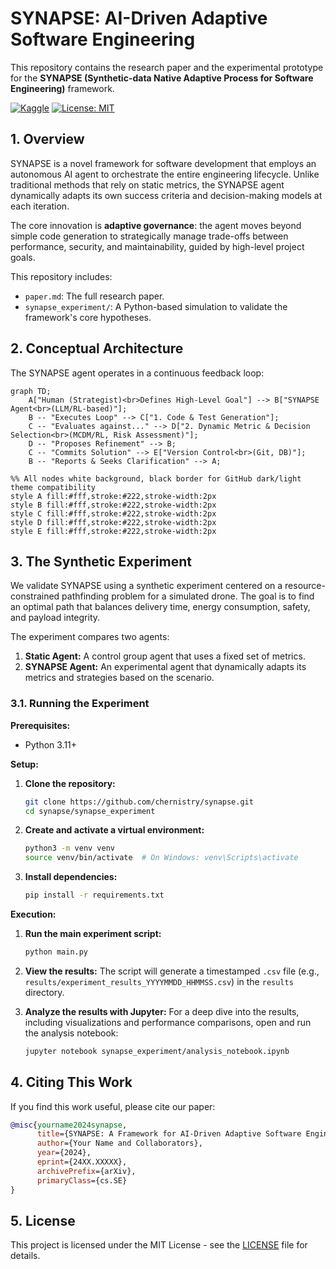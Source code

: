 # SYNAPSE: AI-Driven Adaptive Software Engineering

This repository contains the research paper and the experimental prototype for the **SYNAPSE (Synthetic-data Native Adaptive Process for Software Engineering)** framework.

[![Kaggle](https://img.shields.io/badge/Kaggle-Notebook-20beff?logo=kaggle)](https://www.kaggle.com/code/sashachernysh/synapse)
[![License: MIT](https://img.shields.io/badge/License-MIT-yellow.svg)](https://opensource.org/licenses/MIT)


## 1. Overview

SYNAPSE is a novel framework for software development that employs an autonomous AI agent to orchestrate the entire engineering lifecycle. Unlike traditional methods that rely on static metrics, the SYNAPSE agent dynamically adapts its own success criteria and decision-making models at each iteration.

The core innovation is **adaptive governance**: the agent moves beyond simple code generation to strategically manage trade-offs between performance, security, and maintainability, guided by high-level project goals.

This repository includes:
*   `paper.md`: The full research paper.
*   `synapse_experiment/`: A Python-based simulation to validate the framework's core hypotheses.

## 2. Conceptual Architecture

The SYNAPSE agent operates in a continuous feedback loop:

```mermaid
graph TD;
    A["Human (Strategist)<br>Defines High-Level Goal"] --> B["SYNAPSE Agent<br>(LLM/RL-based)"];
    B -- "Executes Loop" --> C["1. Code & Test Generation"];
    C -- "Evaluates against..." --> D["2. Dynamic Metric & Decision Selection<br>(MCDM/RL, Risk Assessment)"];
    D -- "Proposes Refinement" --> B;
    C -- "Commits Solution" --> E["Version Control<br>(Git, DB)"];
    B -- "Reports & Seeks Clarification" --> A;

%% All nodes white background, black border for GitHub dark/light theme compatibility
style A fill:#fff,stroke:#222,stroke-width:2px
style B fill:#fff,stroke:#222,stroke-width:2px
style C fill:#fff,stroke:#222,stroke-width:2px
style D fill:#fff,stroke:#222,stroke-width:2px
style E fill:#fff,stroke:#222,stroke-width:2px
```

## 3. The Synthetic Experiment

We validate SYNAPSE using a synthetic experiment centered on a resource-constrained pathfinding problem for a simulated drone. The goal is to find an optimal path that balances delivery time, energy consumption, safety, and payload integrity.

The experiment compares two agents:
1.  **Static Agent:** A control group agent that uses a fixed set of metrics.
2.  **SYNAPSE Agent:** An experimental agent that dynamically adapts its metrics and strategies based on the scenario.

### 3.1. Running the Experiment

**Prerequisites:**
*   Python 3.11+

**Setup:**

1.  **Clone the repository:**
    ```bash
    git clone https://github.com/chernistry/synapse.git
    cd synapse/synapse_experiment
    ```

2.  **Create and activate a virtual environment:**
    ```bash
    python3 -m venv venv
    source venv/bin/activate  # On Windows: venv\Scripts\activate
    ```

3.  **Install dependencies:**
    ```bash
    pip install -r requirements.txt
    ```

**Execution:**

1.  **Run the main experiment script:**
    ```bash
    python main.py
    ```

2.  **View the results:**
    The script will generate a timestamped `.csv` file (e.g., `results/experiment_results_YYYYMMDD_HHMMSS.csv`) in the `results` directory.

3.  **Analyze the results with Jupyter:**
    For a deep dive into the results, including visualizations and performance comparisons, open and run the analysis notebook:
    ```bash
    jupyter notebook synapse_experiment/analysis_notebook.ipynb
    ```

## 4. Citing This Work

If you find this work useful, please cite our paper:

```bibtex
@misc{yourname2024synapse,
      title={SYNAPSE: A Framework for AI-Driven Adaptive Software Engineering}, 
      author={Your Name and Collaborators},
      year={2024},
      eprint={24XX.XXXXX},
      archivePrefix={arXiv},
      primaryClass={cs.SE}
}
```

## 5. License

This project is licensed under the MIT License - see the [LICENSE](LICENSE) file for details. 